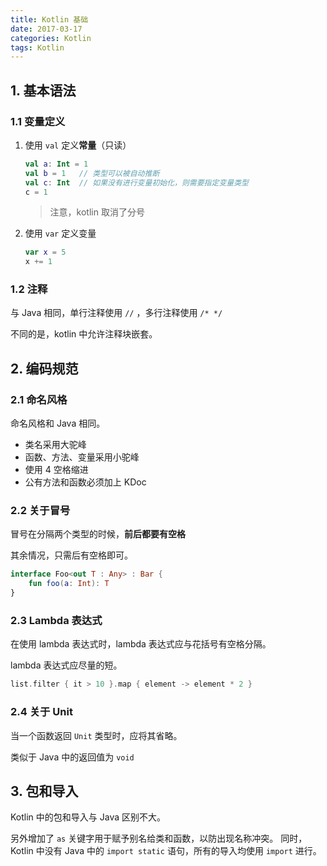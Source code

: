 ```yaml
---
title: Kotlin 基础
date: 2017-03-17
categories: Kotlin
tags: Kotlin
---
```


## 1. 基本语法


<!-- more -->

### 1.1 变量定义

1.  使用 `val` 定义**常量**（只读）

     ```kotlin
     val a: Int = 1
     val b = 1   // 类型可以被自动推断
     val c: Int  // 如果没有进行变量初始化，则需要指定变量类型
     c = 1
     ```

    > 注意，kotlin 取消了分号

2.  使用 `var` 定义变量

     ```kotlin
     var x = 5
     x += 1
     ```

### 1.2 注释

与 Java 相同，单行注释使用 `//` ，多行注释使用 `/* */`

不同的是，kotlin 中允许注释块嵌套。

## 2. 编码规范

### 2.1 命名风格

命名风格和 Java 相同。

- 类名采用大驼峰
- 函数、方法、变量采用小驼峰
- 使用 4 空格缩进
- 公有方法和函数必须加上 KDoc

### 2.2 关于冒号

冒号在分隔两个类型的时候，**前后都要有空格**

其余情况，只需后有空格即可。

```kotlin
interface Foo<out T : Any> : Bar {
    fun foo(a: Int): T
}
```


<!-- more -->

### 2.3 Lambda 表达式

在使用 lambda 表达式时，lambda 表达式应与花括号有空格分隔。

lambda 表达式应尽量的短。

```kotlin
list.filter { it > 10 }.map { element -> element * 2 }
```

### 2.4 关于 Unit

当一个函数返回 `Unit` 类型时，应将其省略。

类似于 Java 中的返回值为 `void`


<!-- more -->

## 3. 包和导入

Kotlin 中的包和导入与 Java 区别不大。

另外增加了 `as` 关键字用于赋予别名给类和函数，以防出现名称冲突。
同时，Kotlin 中没有 Java 中的 `import static` 语句，所有的导入均使用 `import` 进行。
